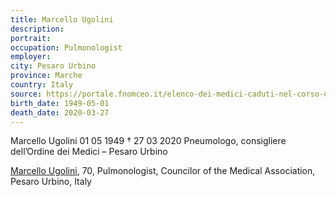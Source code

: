 ```yaml
---
title: Marcello Ugolini
description: 
portrait: 
occupation: Pulmonologist
employer: 
city: Pesaro Urbino
province: Marche
country: Italy 
source: https://portale.fnomceo.it/elenco-dei-medici-caduti-nel-corso-dellepidemia-di-covid-19/
birth_date: 1949-05-01
death_date: 2020-03-27
---
```


Marcello Ugolini 01 05 1949 † 27 03 2020
Pneumologo, consigliere dell’Ordine dei Medici – Pesaro Urbino

<a href="https://portale.fnomceo.it/elenco-dei-medici-caduti-nel-corso-dellepidemia-di-covid-19/">Marcello Ugolini</a>, 70, Pulmonologist, Councilor of the Medical Association, Pesaro Urbino, Italy
